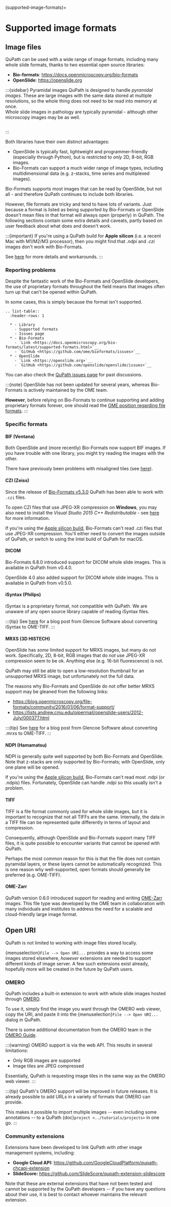(supported-image-formats)=
# Supported image formats

## Image files

QuPath can be used with a wide range of image formats, including many whole slide formats, thanks to two essential open source libraries:

- **Bio-formats**: <https://docs.openmicroscopy.org/bio-formats>
- **OpenSlide**: <https://openslide.org>

:::{sidebar} Pyramidal images
QuPath is designed to handle *pyramidal images*.
These are large images with the same data stored at multiple resolutions, so the whole thing does not need to be read into memory at once.
<br />
Whole slide images in pathology are typically pyramidal - although other microscopy images may be as well.

```{image} images/pyramid_small.png
```
:::

Both libraries have their own distinct advantages:

- OpenSlide is typically fast, lightweight and programmer-friendly (especially through Python), but is restricted to *only* 2D, 8-bit, RGB images.
- Bio-Formats can support a much wider range of image types, including multidimensional data (e.g. z-stacks, time series and multiplexed images).

Bio-Formats supports most images that can be read by OpenSlide, but not all - and therefore QuPath continues to include both libraries.

However, file formats are tricky and tend to have lots of variants. Just because a format is listed as being supported by Bio-Formats or OpenSlide doesn't mean files in that format will always open (properly) in QuPath. The following sections contain some extra details and caveats, partly based on user feedback about what does and doesn't work.

:::{important}
If you're using a QuPath build for **Apple silicon** (i.e. a recent Mac with M1/M2/M3 processor), then you might find that *.ndpi* and *.czi* images don't work with Bio-Formats.

See [here](qupath-versions-for-mac) for more details and workarounds.
:::

### Reporting problems

Despite the fantastic work of the Bio-Formats and OpenSlide developers, the use of proprietary formats throughout the field means that images often turn up that can't be opened within QuPath.

In some cases, this is simply because the format isn't supported.

```{eval-rst}
.. list-table::
  :header-rows: 1

  * - Library
    - Supported formats
    - Issues page
  * - Bio-Formats
    - `Link <https://docs.openmicroscopy.org/bio-formats/latest/supported-formats.html>`__
    - `GitHub <https://github.com/ome/bioformats/issues>`__
  * - OpenSlide
    - `Link <https://openslide.org>`__
    - `GitHub <https://github.com/openslide/openslide/issues>`__
```

You can also check the [QuPath issues page] for past discussions.

:::{note}
OpenSlide has not been updated for several years, whereas Bio-Formats is actively maintained by the OME team.

**However**, before relying on Bio-Formats to continue supporting and adding proprietary formats forever, one should read the [OME position regarding file formats](https://blog.openmicroscopy.org/community/file-formats/2019/06/25/formats/).
:::

### Specific formats

#### BIF (Ventana)

Both OpenSlide and (more recently) Bio-Formats now support BIF images.
If you have trouble with one library, you might try reading the images with the other.

There have previously been problems with misaligned tiles (see [here](https://github.com/qupath/qupath/issues/323)).

#### CZI (Zeiss)

Since the release of [Bio-Formats v5.3.0](https://www.openmicroscopy.org/site/support/bio-formats5.3/about/whats-new.html) QuPath has been able to work with `.czi` files.

To open CZI files that use JPEG-XR compression on **Windows**, you may also need to install the *Visual Studio 2015 C++ Redistributable* - see [here](https://www.openmicroscopy.org/site/support/bio-formats/formats/zeiss-czi.html) for more information.

If you're using the [Apple silicon build](qupath-versions-for-mac), Bio-Formats can't read .czi files that use JPEG-XR compression. You'll either need to convert the images outside of QuPath, or switch to using the Intel build of QuPath for macOS.


#### DICOM

Bio-Formats 6.8.0 introduced support for DICOM whole slide images.
This is available in QuPath from v0.4.0.

OpenSlide 4.0 also added support for DICOM whole slide images.
This is available in QuPath from v0.5.0.


#### iSyntax (Philips)

iSyntax is a proprietary format, not compatible with QuPath.
We are unaware of any open source library capable of reading iSyntax files.

:::{tip}
See [here](https://www.glencoesoftware.com/blog/2019/12/09/converting-whole-slide-images-to-OME-TIFF.html) for a blog post from Glencoe Software about converting iSyntax to OME-TIFF.
:::

#### MRXS (3D HISTECH)

OpenSlide has *some* limited support for MRXS images, but many do not work.
Specifically, 2D, 8-bit, RGB images that do *not* use JPEG-XR compression seem to be ok.
Anything else (e.g. 16-bit fluorescence) is not.

QuPath may still be able to open a low-resolution thumbnail for an unsupported MRXS image, but unfortunately not the full data.

The reasons why Bio-Formats and OpenSlide do not offer better MRXS support may be gleaned from the following links:

- <https://blog.openmicroscopy.org/file-formats/community/2016/01/06/format-support/>
- <https://lists.andrew.cmu.edu/pipermail/openslide-users/2012-July/000377.html>

:::{tip}
See [here](https://www.glencoesoftware.com/blog/2019/12/09/converting-whole-slide-images-to-OME-TIFF.html) for a blog post from Glencoe Software about converting .mrxs to OME-TIFF.
:::

#### NDPI (Hamamatsu)

NDPI is generally quite well supported by both Bio-Formats and OpenSlide.
Note that z-stacks are only supported by Bio-Formats; with OpenSlide, only one plane will be opened.

If you're using the [Apple silicon build](qupath-versions-for-mac), Bio-Formats can't read most .ndpi (or .ndpis) files. 
Fortunately, OpenSlide can handle .ndpi so this usually isn't a problem.

#### TIFF

TIFF is a file format commonly used for whole slide images, but it is important to recognize that not all TIFFs are the same.
Internally, the data in a TIFF file can be represented quite differently in terms of layout and compression.

Consequently, although OpenSlide and Bio-Formats support many TIFF files, it is quite possible to encounter variants that cannot be opened with QuPath.

Perhaps the most common reason for this is that the file does not contain pyramidal layers, or these layers cannot be automatically recognized.
This is one reason why well-supported, open formats should generally be preferred (e.g. OME-TIFF).

#### OME-Zarr
QuPath version 0.6.0 introduced support for reading and writing [OME-Zarr](https://link.springer.com/article/10.1007/s00418-023-02209-1) images.
This file type was developed by the OME team in collaboration with many individuals and institutes to address the need for a scalable and cloud-friendly large image format.

## Open URI

QuPath is not limited to working with image files stored locally.

{menuselection}`File --> Open URI...` provides a way to access some images stored elsewhere, *however* extensions are needed to support different kinds of image server.
A few such extensions exist already, hopefully more will be created in the future by QuPath users.

### OMERO

QuPath includes a built-in extension to work with whole slide images hosted through [OMERO](https://www.openmicroscopy.org/omero/).

To use it, simply find the image you want through the OMERO web viewer, copy the URI, and paste it into the {menuselection}`File --> Open URI...` dialog in QuPath.

There is some additional documentation from the OMERO team in the [OMERO Guide](https://omero-guides.readthedocs.io/en/latest/qupath/docs/).

:::{warning}
OMERO support is via the web API.
This results in several limitations:

- Only RGB images are supported
- Image tiles are JPEG compressed

Essentially, QuPath is requesting image tiles in the same way as the OMERO web viewer.
:::

:::{tip}
QuPath's OMERO support will be improved in future releases.
It is already possible to add URLs in a variety of formats that OMERO can provide.

This makes it possible to import multiple images -- even including some annotations -- to a QuPath {doc}`project <../tutorials/projects>` in one go.
:::

### Community extensions

Extensions have been developed to link QuPath with other image management systems, including:

- **Google Cloud API:** <https://github.com/GoogleCloudPlatform/qupath-chcapi-extension>
- **SlideScore:** <https://github.com/SlideScore/qupath-extension-slidescore>

Note that these are external extensions that have not been tested and cannot be supported by the QuPath developers -- if you have any questions about their use, it is best to contact whoever maintains the relevant extension.

[qupath issues page]: https://github.com/qupath/qupath/issues?utf8=%E2%9C%93&q=label%3A%22file+formats%22
